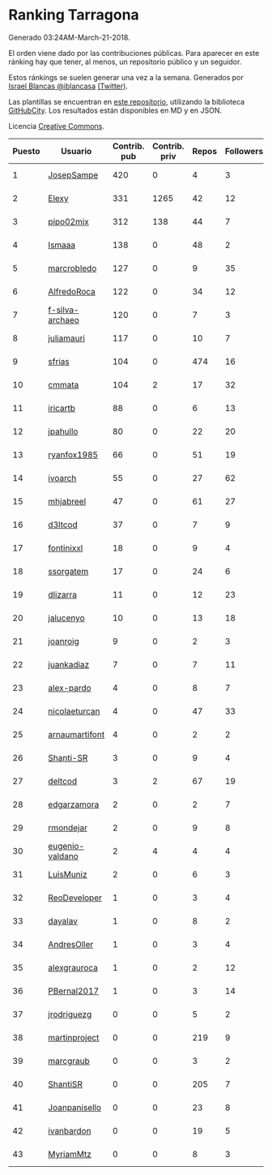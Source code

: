 # Ranking Tarragona

Generado 03:24AM-March-21-2018.

El orden viene dado por las contribuciones públicas. Para aparecer en este ránking hay que tener, al menos, un repositorio público y un seguidor.

Estos ránkings se suelen generar una vez a la semana. Generados por [Israel Blancas @iblancasa](https://github.com/iblancasa/) [(Twitter)](https://twitter.com/iblancasa).

Las plantillas se encuentran en [este repositorio](https://github.com/iblancasa/GH-Spanish-Ranking), utilizando la biblioteca [GitHubCity](https://github.com/iblancasa/GitHubCity). Los resultados están disponibles en MD y en JSON.

Licencia [Creative Commons](https://creativecommons.org/licenses/by/4.0/).

| Puesto   |  Usuario  | Contrib. pub | Contrib. priv |Repos| Followers | Desde |  Avatar  |
|----------|-----------|--------------|---------------|-----|-----------|-------|----------|
|1|[JosepSampe](https://github.com/JosepSampe)|420|0|4|3|2015-01-08|![JosepSampe](https://avatars0.githubusercontent.com/u/10448186)|
|2|[Elexy](https://github.com/Elexy)|331|1265|42|12|2010-10-14|![Elexy](https://avatars2.githubusercontent.com/u/439063)|
|3|[pipo02mix](https://github.com/pipo02mix)|312|138|44|7|2011-07-03|![pipo02mix](https://avatars2.githubusercontent.com/u/892157)|
|4|[Ismaaa](https://github.com/Ismaaa)|138|0|48|2|2016-09-16|![Ismaaa](https://avatars0.githubusercontent.com/u/22240843)|
|5|[marcrobledo](https://github.com/marcrobledo)|127|0|9|35|2015-09-19|![marcrobledo](https://avatars0.githubusercontent.com/u/14358263)|
|6|[AlfredoRoca](https://github.com/AlfredoRoca)|122|0|34|12|2014-08-15|![AlfredoRoca](https://avatars2.githubusercontent.com/u/8455554)|
|7|[f-silva-archaeo](https://github.com/f-silva-archaeo)|120|0|7|3|2016-05-04|![f-silva-archaeo](https://avatars3.githubusercontent.com/u/19189330)|
|8|[juliamauri](https://github.com/juliamauri)|117|0|10|7|2013-11-28|![juliamauri](https://avatars0.githubusercontent.com/u/6062402)|
|9|[sfrias](https://github.com/sfrias)|104|0|474|16|2012-05-06|![sfrias](https://avatars2.githubusercontent.com/u/1711545)|
|10|[cmmata](https://github.com/cmmata)|104|2|17|32|2013-04-22|![cmmata](https://avatars1.githubusercontent.com/u/4223148)|
|11|[iricartb](https://github.com/iricartb)|88|0|6|13|2016-07-19|![iricartb](https://avatars2.githubusercontent.com/u/20545552)|
|12|[jpahullo](https://github.com/jpahullo)|80|0|22|20|2012-07-26|![jpahullo](https://avatars3.githubusercontent.com/u/2048296)|
|13|[ryanfox1985](https://github.com/ryanfox1985)|66|0|51|19|2011-10-26|![ryanfox1985](https://avatars2.githubusercontent.com/u/1152728)|
|14|[ivoarch](https://github.com/ivoarch)|55|0|27|62|2011-03-18|![ivoarch](https://avatars3.githubusercontent.com/u/677124)|
|15|[mhjabreel](https://github.com/mhjabreel)|47|0|61|27|2014-10-08|![mhjabreel](https://avatars1.githubusercontent.com/u/9088025)|
|16|[d3ltcod](https://github.com/d3ltcod)|37|0|7|9|2017-12-11|![d3ltcod](https://avatars1.githubusercontent.com/u/34439264)|
|17|[fontinixxl](https://github.com/fontinixxl)|18|0|9|4|2013-07-24|![fontinixxl](https://avatars0.githubusercontent.com/u/5080665)|
|18|[ssorgatem](https://github.com/ssorgatem)|17|0|24|6|2009-07-23|![ssorgatem](https://avatars2.githubusercontent.com/u/108138)|
|19|[dlizarra](https://github.com/dlizarra)|11|0|12|23|2015-04-12|![dlizarra](https://avatars2.githubusercontent.com/u/11906353)|
|20|[jalucenyo](https://github.com/jalucenyo)|10|0|13|18|2012-04-06|![jalucenyo](https://avatars1.githubusercontent.com/u/1618926)|
|21|[joanroig](https://github.com/joanroig)|9|0|2|3|2015-05-14|![joanroig](https://avatars3.githubusercontent.com/u/12451419)|
|22|[juankadiaz](https://github.com/juankadiaz)|7|0|7|11|2013-10-04|![juankadiaz](https://avatars2.githubusercontent.com/u/5609996)|
|23|[alex-pardo](https://github.com/alex-pardo)|4|0|8|7|2012-09-19|![alex-pardo](https://avatars0.githubusercontent.com/u/2378470)|
|24|[nicolaeturcan](https://github.com/nicolaeturcan)|4|0|47|33|2014-04-10|![nicolaeturcan](https://avatars3.githubusercontent.com/u/7248811)|
|25|[arnaumartifont](https://github.com/arnaumartifont)|4|0|2|2|2014-11-07|![arnaumartifont](https://avatars1.githubusercontent.com/u/9613200)|
|26|[Shanti-SR](https://github.com/Shanti-SR)|3|0|9|4|2014-11-12|![Shanti-SR](https://avatars0.githubusercontent.com/u/9694646)|
|27|[deltcod](https://github.com/deltcod)|3|2|67|19|2015-09-22|![deltcod](https://avatars1.githubusercontent.com/u/14791993)|
|28|[edgarzamora](https://github.com/edgarzamora)|2|0|2|7|2013-05-02|![edgarzamora](https://avatars3.githubusercontent.com/u/4320475)|
|29|[rmondejar](https://github.com/rmondejar)|2|0|9|8|2008-06-20|![rmondejar](https://avatars1.githubusercontent.com/u/14419)|
|30|[eugenio-valdano](https://github.com/eugenio-valdano)|2|4|4|4|2014-03-12|![eugenio-valdano](https://avatars2.githubusercontent.com/u/6929185)|
|31|[LuisMuniz](https://github.com/LuisMuniz)|2|0|6|3|2014-07-18|![LuisMuniz](https://avatars0.githubusercontent.com/u/8201284)|
|32|[ReoDeveloper](https://github.com/ReoDeveloper)|1|0|3|4|2013-01-20|![ReoDeveloper](https://avatars2.githubusercontent.com/u/3322211)|
|33|[dayalav](https://github.com/dayalav)|1|0|8|2|2013-06-10|![dayalav](https://avatars2.githubusercontent.com/u/4660940)|
|34|[AndresOller](https://github.com/AndresOller)|1|0|3|4|2013-07-06|![AndresOller](https://avatars1.githubusercontent.com/u/4953625)|
|35|[alexgrauroca](https://github.com/alexgrauroca)|1|0|2|12|2013-07-31|![alexgrauroca](https://avatars3.githubusercontent.com/u/5131860)|
|36|[PBernal2017](https://github.com/PBernal2017)|1|0|3|14|2017-02-23|![PBernal2017](https://avatars0.githubusercontent.com/u/25979373)|
|37|[jrodriguezg](https://github.com/jrodriguezg)|0|0|5|2|2013-02-05|![jrodriguezg](https://avatars1.githubusercontent.com/u/3486118)|
|38|[martinproject](https://github.com/martinproject)|0|0|219|9|2008-06-13|![martinproject](https://avatars0.githubusercontent.com/u/13601)|
|39|[marcgraub](https://github.com/marcgraub)|0|0|3|2|2012-10-02|![marcgraub](https://avatars3.githubusercontent.com/u/2468006)|
|40|[ShantiSR](https://github.com/ShantiSR)|0|0|205|7|2013-01-16|![ShantiSR](https://avatars3.githubusercontent.com/u/3288528)|
|41|[Joanpanisello](https://github.com/Joanpanisello)|0|0|23|8|2013-09-20|![Joanpanisello](https://avatars1.githubusercontent.com/u/5502417)|
|42|[ivanbardon](https://github.com/ivanbardon)|0|0|19|5|2013-10-30|![ivanbardon](https://avatars3.githubusercontent.com/u/5808889)|
|43|[MyriamMtz](https://github.com/MyriamMtz)|0|0|8|3|2013-11-25|![MyriamMtz](https://avatars3.githubusercontent.com/u/6032560)|
